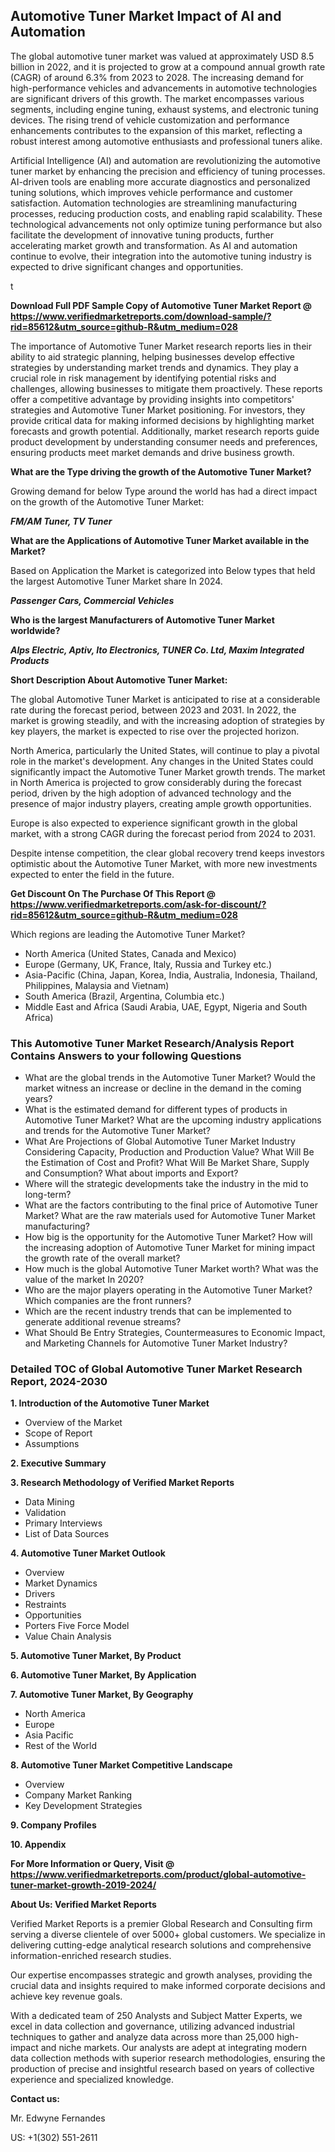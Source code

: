 <h2>Automotive Tuner Market Impact of AI and Automation</h2><p>The global automotive tuner market was valued at approximately USD 8.5 billion in 2022, and it is projected to grow at a compound annual growth rate (CAGR) of around 6.3% from 2023 to 2028. The increasing demand for high-performance vehicles and advancements in automotive technologies are significant drivers of this growth. The market encompasses various segments, including engine tuning, exhaust systems, and electronic tuning devices. The rising trend of vehicle customization and performance enhancements contributes to the expansion of this market, reflecting a robust interest among automotive enthusiasts and professional tuners alike.</p><p>Artificial Intelligence (AI) and automation are revolutionizing the automotive tuner market by enhancing the precision and efficiency of tuning processes. AI-driven tools are enabling more accurate diagnostics and personalized tuning solutions, which improves vehicle performance and customer satisfaction. Automation technologies are streamlining manufacturing processes, reducing production costs, and enabling rapid scalability. These technological advancements not only optimize tuning performance but also facilitate the development of innovative tuning products, further accelerating market growth and transformation. As AI and automation continue to evolve, their integration into the automotive tuning industry is expected to drive significant changes and opportunities.</p>t</p><p id="" class=""><strong>Download Full PDF Sample Copy of Automotive Tuner Market Report @ <a href="https://www.verifiedmarketreports.com/download-sample/?rid=85612&utm_source=github-R&utm_medium=028" target="_blank">https://www.verifiedmarketreports.com/download-sample/?rid=85612&utm_source=github-R&utm_medium=028</a></strong></p><p>The importance of&nbsp;Automotive Tuner Market research reports lies in their ability to aid strategic planning, helping businesses develop effective strategies by understanding market trends and dynamics. They play a crucial role in risk management by identifying potential risks and challenges, allowing businesses to mitigate them proactively. These reports offer a competitive advantage by providing insights into competitors' strategies and Automotive Tuner Market positioning. For investors, they provide critical data for making informed decisions by highlighting market forecasts and growth potential. Additionally, market research reports guide product development by understanding consumer needs and preferences, ensuring products meet market demands and drive business growth.</p><p><strong>What are the&nbsp;Type driving the growth of the Automotive Tuner Market?</strong></p><p id="" class="">Growing demand for below Type around the world has had a direct impact on the growth of the Automotive Tuner Market:</p><em><strong>FM/AM Tuner, TV Tuner</strong></em></p><strong>What are the&nbsp;Applications&nbsp;of Automotive Tuner Market available in the Market?</strong></p><p id="" class="">Based on Application the Market is categorized into Below types that held the largest Automotive Tuner Market share In 2024.</p><em><strong>Passenger Cars, Commercial Vehicles</strong></em></p><strong>Who is the largest Manufacturers of Automotive Tuner Market worldwide?</strong></p><p><em><strong>Alps Electric, Aptiv, Ito Electronics, TUNER Co. Ltd, Maxim Integrated Products</strong></em></p><p id="" class=""><strong>Short Description About Automotive Tuner Market:</strong></p><p>The global Automotive Tuner Market is anticipated to rise at a considerable rate during the forecast period, between 2023 and 2031. In 2022, the market is growing steadily, and with the increasing adoption of strategies by key players, the market is expected to rise over the projected horizon.</p><p>North America, particularly the United States, will continue to play a pivotal role in the market's development. Any changes in the United States could significantly impact the Automotive Tuner Market growth trends. The market in North America is projected to grow considerably during the forecast period, driven by the high adoption of advanced technology and the presence of major industry players, creating ample growth opportunities.</p><p>Europe is also expected to experience significant growth in the global market, with a strong CAGR during the forecast period from 2024 to 2031.</p><p>Despite intense competition, the clear global recovery trend keeps investors optimistic about the Automotive Tuner Market, with more new investments expected to enter the field in the future.</p><p id="" class=""><strong>Get Discount On The Purchase Of This Report @ <a href="https://www.verifiedmarketreports.com/ask-for-discount/?rid=85612&utm_source=github-R&utm_medium=028" target="_blank">https://www.verifiedmarketreports.com/ask-for-discount/?rid=85612&utm_source=github-R&utm_medium=028</a></strong></p>Which regions are leading the Automotive Tuner Market?</p><ul><li>North America (United States, Canada and Mexico)</li><li>Europe (Germany, UK, France, Italy, Russia and Turkey etc.)</li><li>Asia-Pacific (China, Japan, Korea, India, Australia, Indonesia, Thailand, Philippines, Malaysia and Vietnam)</li><li>South America (Brazil, Argentina, Columbia etc.)</li><li>Middle East and Africa (Saudi Arabia, UAE, Egypt, Nigeria and South Africa)</li></ul><h3 id="" class="">This Automotive Tuner Market Research/Analysis Report Contains Answers to your following Questions</h3><ul><li>What are the global trends in the Automotive Tuner Market? Would the market witness an increase or decline in the demand in the coming years?</li><li>What is the estimated demand for different types of products in Automotive Tuner Market? What are the upcoming industry applications and trends for the Automotive Tuner Market?</li><li>What Are Projections of Global Automotive Tuner Market Industry Considering Capacity, Production and Production Value? What Will Be the Estimation of Cost and Profit? What Will Be Market Share, Supply and Consumption? What about imports and Export?</li><li>Where will the strategic developments take the industry in the mid to long-term?</li><li>What are the factors contributing to the final price of Automotive Tuner Market? What are the raw materials used for Automotive Tuner Market manufacturing?</li><li>How big is the opportunity for the Automotive Tuner Market? How will the increasing adoption of Automotive Tuner Market for mining impact the growth rate of the overall market?</li><li>How much is the global Automotive Tuner Market worth? What was the value of the market In 2020?</li><li>Who are the major players operating in the Automotive Tuner Market? Which companies are the front runners?</li><li>Which are the recent industry trends that can be implemented to generate additional revenue streams?</li><li>What Should Be Entry Strategies, Countermeasures to Economic Impact, and Marketing Channels for Automotive Tuner Market Industry?</li></ul><h3 id="" class="">Detailed TOC of Global Automotive Tuner Market Research Report, 2024-2030</h3><p id="" class=""><strong>1. Introduction of the Automotive Tuner Market</strong></p><ul><li>Overview of the Market</li><li>Scope of Report</li><li>Assumptions</li></ul><p id="" class=""><strong>2. Executive Summary</strong></p><p id="" class=""><strong>3. Research Methodology of Verified Market Reports</strong></p><ul><li>Data Mining</li><li>Validation</li><li>Primary Interviews</li><li>List of Data Sources</li></ul><p id="" class=""><strong>4. Automotive Tuner Market Outlook</strong></p><ul><li>Overview</li><li>Market Dynamics</li><li>Drivers</li><li>Restraints</li><li>Opportunities</li><li>Porters Five Force Model</li><li>Value Chain Analysis</li></ul><p id="" class=""><strong>5. Automotive Tuner Market, By Product</strong></p><p id="" class=""><strong>6. Automotive Tuner Market, By Application</strong></p><p id="" class=""><strong>7. Automotive Tuner Market, By Geography</strong></p><ul><li>North America</li><li>Europe</li><li>Asia Pacific</li><li>Rest of the World</li></ul><p id="" class=""><strong>8. Automotive Tuner Market Competitive Landscape</strong></p><ul><li>Overview</li><li>Company Market Ranking</li><li>Key Development Strategies</li></ul><p id="" class=""><strong>9. Company Profiles</strong></p><p id="" class=""><strong>10. Appendix</strong></p><p id="" class=""><strong>For More Information or Query, Visit @ <a href="https://www.verifiedmarketreports.com/product/global-automotive-tuner-market-growth-2019-2024/" target="_blank">https://www.verifiedmarketreports.com/product/global-automotive-tuner-market-growth-2019-2024/</a></strong></p><p id="" class=""><strong>About Us: Verified Market Reports</strong></p><p id="" class="">Verified Market Reports is a premier Global Research and Consulting firm serving a diverse clientele of over 5000+ global customers. We specialize in delivering cutting-edge analytical research solutions and comprehensive information-enriched research studies.</p><p id="" class="">Our expertise encompasses strategic and growth analyses, providing the crucial data and insights required to make informed corporate decisions and achieve key revenue goals.</p><p id="" class="">With a dedicated team of 250 Analysts and Subject Matter Experts, we excel in data collection and governance, utilizing advanced industrial techniques to gather and analyze data across more than 25,000 high-impact and niche markets. Our analysts are adept at integrating modern data collection methods with superior research methodologies, ensuring the production of precise and insightful research based on years of collective experience and specialized knowledge.</p><p id="" class=""><strong>Contact us:</strong></p><p id="" class="">Mr. Edwyne Fernandes</p><p id="" class="">US: +1(302) 551-2611</p>